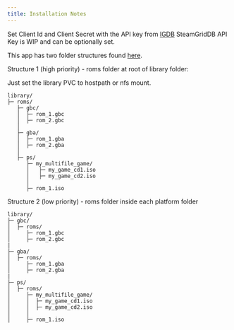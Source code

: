 ```yaml
---
title: Installation Notes
---
```


Set Client Id and Client Secret with the API key from [IGDB](https://api-docs.igdb.com/#about)
SteamGridDB API Key is WIP and can be optionally set.

This app has two folder structures found [here](https://github.com/zurdi15/romm/blob/master/README.md#-folder-structure).

Structure 1 (high priority) - roms folder at root of library folder:

Just set the library PVC to hostpath or nfs mount.

```shell
library/
├─ roms/
   ├─ gbc/
   │  ├─ rom_1.gbc
   │  ├─ rom_2.gbc
   │
   ├─ gba/
   │  ├─ rom_1.gba
   │  ├─ rom_2.gba
   │
   ├─ ps/
      ├─ my_multifile_game/
      │   ├─ my_game_cd1.iso
      │   ├─ my_game_cd2.iso
      │
      ├─ rom_1.iso
```

Structure 2 (low priority) - roms folder inside each platform folder

```shell
library/
├─ gbc/
│  ├─ roms/
│     ├─ rom_1.gbc
│     ├─ rom_2.gbc
|
├─ gba/
│  ├─ roms/
│     ├─ rom_1.gba
│     ├─ rom_2.gba
|
├─ ps/
│  ├─ roms/
│     ├─ my_multifile_game/
│     │  ├─ my_game_cd1.iso
│     │  ├─ my_game_cd2.iso
│     │
│     ├─ rom_1.iso
```
